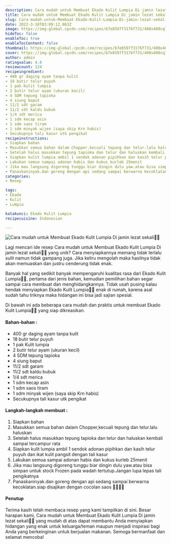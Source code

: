 ```yaml
---
description: Cara mudah untuk Membuat Ekado Kulit Lumpia Di jamin lezat sekali"
title: Cara mudah untuk Membuat Ekado Kulit Lumpia Di jamin lezat sekali
slug: Cara-mudah-untuk-Membuat-Ekado-Kulit-Lumpia-Di-jamin-lezat-sekali
date: 2022-3-18T03:09:12.063Z
image: https://img-global.cpcdn.com/recipes/b7e8597f3176f731/400x400cq70/photo.jpg
hideToc: false
enableToc: true
enableTocContent: false
thumbnail: https://img-global.cpcdn.com/recipes/b7e8597f3176f731/400x400cq70/photo.jpg
cover: https://img-global.cpcdn.com/recipes/b7e8597f3176f731/400x400cq70/photo.jpg
author: admin
ratingvalue: 4.8
reviewcount: 124
recipeingredient:
- 400 gr daging ayam tanpa kulit
- 18 butir telur puyuh
- 1 pak Kulit lumpia
- 2 butir telur ayam (ukuran kecil)
- 4 SDM tepung tapioka
- 4 siung baput
- 11/2 sdt garam
- 11/2 sdt kaldu bubuk
- 1/4 sdt merica
- 1 sdm kecap asin
- 1 sdm saos tiram
- 1 sdm minyak wijen (saya skip Krn habis)
- Secukupnya tali kasur utk pengikat
recipeinstructions:
- Siapkan bahan
- Masukkan semua bahan dalam Chopper,kecuali tepung dan telur.lalu haluskan
- Setelah halus masukkan tepung tapioka dan telur dan haluskan kembali sampai tercampur rata
- Siapkan kulit lumpia ambil 1 sendok adonan pipihkan dan kasih telur puyuh dan ikat kulit pangsit dengan tali kasur
- Lakukan semua sampai adonan habis dan kukus kurleb 25menit
- Jika mau langsung digoreng tunggu biar dingin dulu yaw.atau bisa simpan untuk stock Frozen pada wadah tertutup.Jangan lupa lepas tali pengikatnya
- Panaskaninyak.dan goreng dengan api sedang sampai berwarna kecoklatan.siap disajikan dengan cocolan saos 👍🏻👍🏻
categories:
- Resep

tags:
- Ekado
- Kulit
- Lumpia

katakunci: Ekado Kulit Lumpia
recipecuisine: Indonesian

---
```


![Cara mudah untuk Membuat Ekado Kulit Lumpia Di jamin lezat sekali👩‍🍳](https://img-global.cpcdn.com/recipes/b7e8597f3176f731/400x400cq70/photo.jpg)

Lagi mencari ide resep Cara mudah untuk Membuat Ekado Kulit Lumpia Di jamin lezat sekali👩‍🍳 yang unik? Cara menyiapkannya memang tidak terlalu sulit namun tidak gampang juga. Jika keliru mengolah maka hasilnya tidak akan memuaskan dan justru cenderung tidak enak.

Banyak hal yang sedikit banyak mempengaruhi kualitas rasa dari Ekado Kulit Lumpia👩‍🍳, pertama dari jenis bahan, kemudian pemilihan bahan segar sampai cara membuat dan menghidangkannya. Tidak usah pusing kalau hendak menyiapkan Ekado Kulit Lumpia👩‍🍳 enak di rumah, karena asal sudah tahu triknya maka hidangan ini bisa jadi sajian spesial.

Di bawah ini ada beberapa cara mudah dan praktis untuk membuat Ekado Kulit Lumpia👩‍🍳 yang siap dikreasikan.

<!--inarticleads1-->

#### Bahan-bahan :

- 400 gr daging ayam tanpa kulit
- 18 butir telur puyuh
- 1 pak Kulit lumpia
- 2 butir telur ayam (ukuran kecil)
- 4 SDM tepung tapioka
- 4 siung baput
- 11/2 sdt garam
- 11/2 sdt kaldu bubuk
- 1/4 sdt merica
- 1 sdm kecap asin
- 1 sdm saos tiram
- 1 sdm minyak wijen (saya skip Krn habis)
- Secukupnya tali kasur utk pengikat

<!--inarticleads2-->

#### Langkah-langkah membuat :

1. Siapkan bahan
1. Masukkan semua bahan dalam Chopper,kecuali tepung dan telur.lalu haluskan
1. Setelah halus masukkan tepung tapioka dan telur dan haluskan kembali sampai tercampur rata
1. Siapkan kulit lumpia ambil 1 sendok adonan pipihkan dan kasih telur puyuh dan ikat kulit pangsit dengan tali kasur
1. Lakukan semua sampai adonan habis dan kukus kurleb 25menit
1. Jika mau langsung digoreng tunggu biar dingin dulu yaw.atau bisa simpan untuk stock Frozen pada wadah tertutup.Jangan lupa lepas tali pengikatnya
1. Panaskaninyak.dan goreng dengan api sedang sampai berwarna kecoklatan.siap disajikan dengan cocolan saos 👍🏻👍🏻

#### Penutup

Terima kasih telah membaca resep yang kami tampilkan di sini. Besar harapan kami, Cara mudah untuk Membuat Ekado Kulit Lumpia Di jamin lezat sekali👩‍🍳 yang mudah di atas dapat membantu Anda menyiapkan hidangan yang enak untuk keluarga/teman maupun menjadi inspirasi bagi Anda yang berkeinginan untuk berjualan makanan. Semoga bermanfaat dan selamat mencoba!
